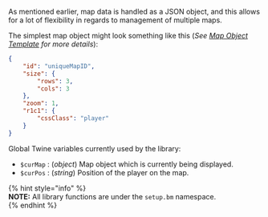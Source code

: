 As mentioned earlier, map data is handled as a JSON object, and this allows for a lot of flexibility in regards to management of multiple maps.

The simplest map object might look something like this (*See [Map Object Template](lib/map-obj.md) for more details*):

```json
{
	"id": "uniqueMapID",
	"size": {
		"rows": 3,
		"cols": 3
	},
	"zoom": 1,
	"r1c1": {
		"cssClass": "player"
	}
}
```

Global Twine variables currently used by the library:  
- `$curMap` : (*object*) Map object which is currently being displayed.  
- `$curPos` : (*string*) Position of the player on the map.

{% hint style="info" %}  
**NOTE:** All library functions are under the `setup.bm` namespace.  
{% endhint %}
